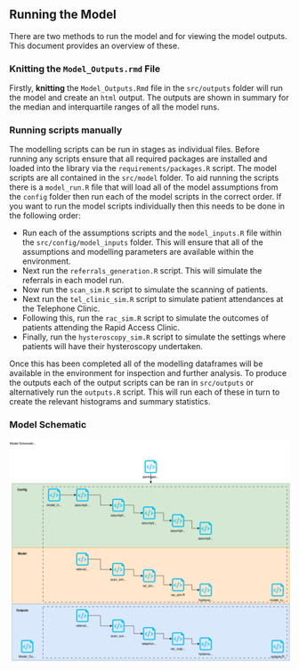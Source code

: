 ## Running the Model
There are two methods to run the model and for viewing the model outputs. This document provides an overview of these.

### Knitting the `Model_Outputs.rmd` File
Firstly, **knitting** the `Model_Outputs.Rmd` file in the `src/outputs` folder will run the model and create an `html` output. The outputs are shown in summary for the median and interquartile ranges of all the model runs.

### Running scripts manually
The modelling scripts can be run in stages as individual files. Before running any scripts ensure that all required packages are installed and loaded into the library via the `requirements/packages.R` script. The model scripts are all contained in the `src/model` folder. To aid running the scripts there is a `model_run.R` file that will load all of the model assumptions from the `config` folder then run each of the model scripts in the correct order. If you want to run the model scripts individually then this needs to be done in the following order:

* Run each of the assumptions scripts and the `model_inputs.R` file within the `src/config/model_inputs` folder. This will ensure that all of the assumptions and modelling parameters are available within the environment.
* Next run the `referrals_generation.R` script. This will simulate the referrals in each model run.
* Now run the `scan_sim.R` script to simulate the scanning of patients.
* Next run the `tel_clinic_sim.R` script to simulate patient attendances at the Telephone Clinic.
* Following this, run the `rac_sim.R` script to simulate the outcomes of patients attending the Rapid Access Clinic.
* Finally, run the `hysteroscopy_sim.R` script to simulate the settings where patients will have their hysteroscopy undertaken.

Once this has been completed all of the modelling dataframes will be available in the environment for inspection and further analysis. To produce the outputs each of the output scripts can be ran in `src/outputs` or alternatively run the `outputs.R` script. This will run each of these in turn to create the relevant histograms and summary statistics.

### Model Schematic

<img src="../../images/pathway/model_order.drawio.svg" alt="Model Schematic"/>
